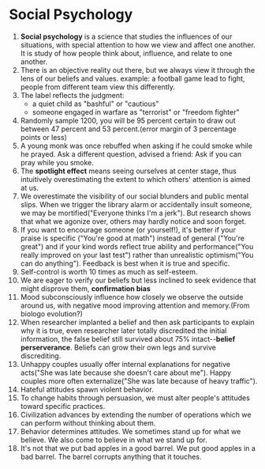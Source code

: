 # Social Psychology

1. **Social psychology** is a science that studies the influences of our situations, with special attention to how we view and affect one another. It is study of how people think about, influence, and relate to one another. 
2. There is an objective reality out there, but we always view it through the lens of our beliefs and values. example: a football game lead to fight, people from different team view this differently. 
3. The label reflects the judgment:
    - a quiet child as "bashful" or "cautious"
    - someone engaged in warfare as "terrorist" or "freedom fighter"
4. Randomly sample 1200, you will be 95 percent certain to draw out between 47 percent and 53 percent.(error margin of 3 percentage points or less)
5. A young monk was once rebuffed when asking if he could smoke while he prayed. Ask a different question, advised a friend: Ask if you can pray while you smoke. 
6. The **spotlight effect** means seeing ourselves at center stage, thus intuitively overestimating the extent to which others' attention is aimed at us.
7. We overestimate the visibility of our social blunders and public mental slips. When we trigger the library alarm or accidentally insult someone, we may be mortified("Everyone thinks I'm a jerk"). But research shows that what we agonize over, others may hardly notice and soon forget. 
8. If you want to encourage someone (or yourself!), it's better if your praise is specific ("You're good at math") instead of general ("You're great") and if your kind words reflect true ability and performance("You really improved on your last test") rather than unrealistic optimism("You can do anything"). Feedback is best when it is true and specific. 
9. Self-control is worth 10 times as much as self-esteem. 
10. We are eager to verify our beliefs but less inclined to seek evidence that might disprove them, **confirmation bias**
11. Mood subconsciously influence how closely we observe the outside around us, with negative mood improving attention and memory.(From biologo evolution?)
12. When researcher implanted a belief and then ask participants to explain why it is true, even researcher later totally discredited the initial information, the false belief still survived about 75% intact--**belief perserverance**. Beliefs can grow their own legs and survive discrediting. 
13. Unhappy couples usually offer internal explanations for negative acts("She was late because she doesn't care about me"). Happy couples more often externalize("She was late because of heavy traffic"). 
14. Hateful attitudes spawn violent behavior.
15. To change habits through persuasion, we must alter people's attitudes toward specific practices.
16. Civilization advances by extending the number of operations which we can perform without thinking about them.
17. Behavior determines attitudes. We sometimes stand up for what we believe. We also come to believe in what we stand up for. 
18. It's not that we put bad apples in a good barrel. We put good apples in a bad barrel. The barrel corrupts anything that it touches. 
